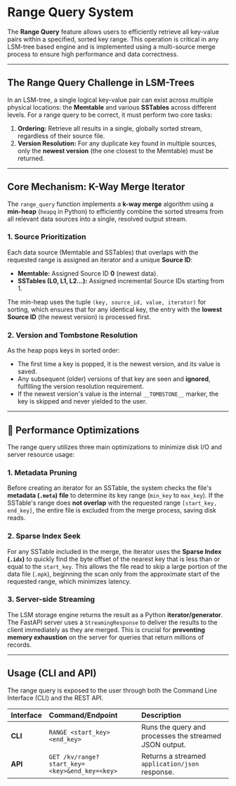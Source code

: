 # Range Query System

The **Range Query** feature allows users to efficiently retrieve all key-value pairs within a specified, sorted key range. This operation is critical in any LSM-tree based engine and is implemented using a multi-source merge process to ensure high performance and data correctness.

***

## The Range Query Challenge in LSM-Trees

In an LSM-tree, a single logical key-value pair can exist across multiple physical locations: the **Memtable** and various **SSTables** across different levels. For a range query to be correct, it must perform two core tasks:

1.  **Ordering:** Retrieve all results in a single, globally sorted stream, regardless of their source file.
2.  **Version Resolution:** For any duplicate key found in multiple sources, only the **newest version** (the one closest to the Memtable) must be returned.

***

## Core Mechanism: K-Way Merge Iterator

The `range_query` function implements a **k-way merge** algorithm using a **min-heap** (`heapq` in Python) to efficiently combine the sorted streams from all relevant data sources into a single, resolved output stream.

### 1. Source Prioritization

Each data source (Memtable and SSTables) that overlaps with the requested range is assigned an iterator and a unique **Source ID**:

* **Memtable:** Assigned Source ID **0** (newest data).
* **SSTables (L0, L1, L2...):** Assigned incremental Source IDs starting from 1.

The min-heap uses the tuple `(key, source_id, value, iterator)` for sorting, which ensures that for any identical key, the entry with the **lowest Source ID** (the newest version) is processed first.

### 2. Version and Tombstone Resolution

As the heap pops keys in sorted order:

* The first time a key is popped, it is the newest version, and its value is saved.
* Any subsequent (older) versions of that key are seen and **ignored**, fulfilling the version resolution requirement.
* If the newest version's value is the internal `__TOMBSTONE__` marker, the key is skipped and never yielded to the user.

***

## 🚀 Performance Optimizations

The range query utilizes three main optimizations to minimize disk I/O and server resource usage:

### 1. Metadata Pruning

Before creating an iterator for an SSTable, the system checks the file's **metadata (`.meta`) file** to determine its key range (`min_key` to `max_key`). If the SSTable's range does **not overlap** with the requested range `[start_key, end_key]`, the entire file is excluded from the merge process, saving disk reads.

### 2. Sparse Index Seek

For any SSTable included in the merge, the iterator uses the **Sparse Index (`.idx`)** to quickly find the byte offset of the nearest key that is less than or equal to the `start_key`. This allows the file read to skip a large portion of the data file (`.mpk`), beginning the scan only from the approximate start of the requested range, which minimizes latency.

### 3. Server-side Streaming

The LSM storage engine returns the result as a Python **iterator/generator**. The FastAPI server uses a `StreamingResponse` to deliver the results to the client immediately as they are merged. This is crucial for **preventing memory exhaustion** on the server for queries that return millions of records.

***

## Usage (CLI and API)

The range query is exposed to the user through both the Command Line Interface (CLI) and the REST API.

| Interface | Command/Endpoint | Description |
| :--- | :--- | :--- |
| **CLI** | `RANGE <start_key> <end_key>` | Runs the query and processes the streamed JSON output. |
| **API** | `GET /kv/range?start_key=<key>&end_key=<key>` | Returns a streamed `application/json` response. |